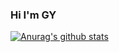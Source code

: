 ### Hi I'm GY


[![Anurag's github stats](https://github-readme-stats.vercel.app/api?username=Gyeong-Yeon&show_icons=true&theme=dracula)](https://github.com/anuraghazra/github-readme-stats)
